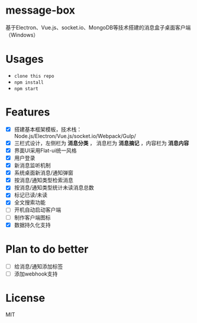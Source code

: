 # message-box
基于Electron、Vue.js、socket.io、MongoDB等技术搭建的消息盒子桌面客户端（Windows）

# Usages

- `clone this repo`
- `npm install`
- `npm start`

# Features

- [x] 搭建基本框架模板，技术栈：Node.js/Electron/Vue.js/socket.io/Webpack/Gulp/
- [x] 三栏式设计，左侧栏为 **消息分类** ， 消息栏为 **消息摘记**  ，内容栏为 **消息内容**
- [x] 界面UI采用Flat-ui统一风格
- [x] 用户登录
- [x] 新消息监听机制
- [x] 系统桌面新消息/通知弹窗
- [x] 按消息/通知类型检索消息
- [x] 按消息/通知类型统计未读消息总数
- [x] 标记已读/未读
- [x] 全文搜索功能
- [ ] 开机自动启动客户端
- [ ] 制作客户端图标
- [x] 数据持久化支持

# Plan to do better

- [ ] 给消息/通知添加标签
- [ ] 添加webhook支持

# License
MIT
